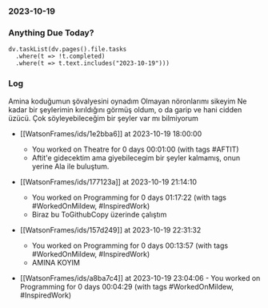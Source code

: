 ### 2023-10-19

### Anything Due Today?
```dataviewjs
dv.taskList(dv.pages().file.tasks 
  .where(t => !t.completed)
  .where(t => t.text.includes("2023-10-19")))
```
### Log

Amina koduğumun şövalyesini oynadım
Olmayan nöronlarımı sikeyim
Ne kadar bir şeylerimin kırıldığını görmüş oldum, o da garip ve hani cidden üzücü. Çok söyleyebileceğim bir şeyler var mı bilmiyorum


- [[WatsonFrames/ids/1e2bba6]] at 2023-10-19 18:00:00
    - You worked on Theatre for 0 days 00:01:00 (with tags #AFTIT)
	- Aftit'e gidecektim ama giyebilecegim bir şeyler kalmamış, onun yerine Ala ile buluştum.

- [[WatsonFrames/ids/177123a]] at 2023-10-19 21:14:10
    - You worked on Programming for 0 days 01:17:22 (with tags #WorkedOnMildew, #InspiredWork) 
    - Biraz bu ToGithubCopy üzerinde çalıştım

- [[WatsonFrames/ids/157d249]] at 2023-10-19 22:31:32
	- You worked on Programming for 0 days 00:13:57 (with tags #WorkedOnMildew, #InspiredWork)
	- AMINA KOYIM
	
- [[WatsonFrames/ids/a8ba7c4]] at 2023-10-19 23:04:06
      - You worked on Programming for 0 days 00:04:29 (with tags #WorkedOnMildew, #InspiredWork) 